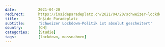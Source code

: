 ```yaml
---
date:          2021-04-20
redirect:      https://insideparadeplatz.ch/2021/04/20/schweizer-lockdown-politik-ist-absolut-gescheitert/
title:         In$ide Paradeplatz
subtitle:      'Schweizer Lockdown-Politik ist absolut gescheitert'
country:       [CH]
categories:    [Studie]
tags:          [lockdown, massnahmen]
---
```

